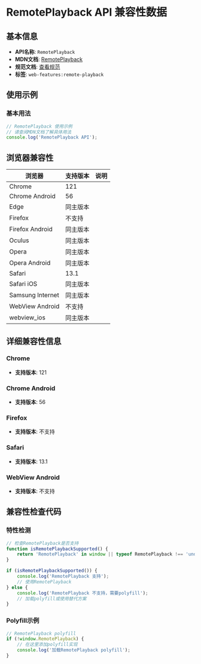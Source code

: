 # RemotePlayback API 兼容性数据

## 基本信息

- **API名称**: `RemotePlayback`
- **MDN文档**: [RemotePlayback](https://developer.mozilla.org/docs/Web/API/RemotePlayback)
- **规范文档**: [查看规范](https://w3c.github.io/remote-playback/#remoteplayback-interface)
- **标签**: `web-features:remote-playback`

## 使用示例

### 基本用法

```javascript
// RemotePlayback 使用示例
// 请查阅MDN文档了解具体用法
console.log('RemotePlayback API');
```

## 浏览器兼容性

| 浏览器 | 支持版本 | 说明 |
|--------|----------|------|
| Chrome | 121 |  |
| Chrome Android | 56 |  |
| Edge | 同主版本 |  |
| Firefox | 不支持 |  |
| Firefox Android | 同主版本 |  |
| Oculus | 同主版本 |  |
| Opera | 同主版本 |  |
| Opera Android | 同主版本 |  |
| Safari | 13.1 |  |
| Safari iOS | 同主版本 |  |
| Samsung Internet | 同主版本 |  |
| WebView Android | 不支持 |  |
| webview_ios | 同主版本 |  |

## 详细兼容性信息

### Chrome

- **支持版本**: 121

### Chrome Android

- **支持版本**: 56

### Firefox

- **支持版本**: 不支持

### Safari

- **支持版本**: 13.1

### WebView Android

- **支持版本**: 不支持

## 兼容性检查代码

### 特性检测

```javascript
// 检查RemotePlayback是否支持
function isRemotePlaybackSupported() {
    return 'RemotePlayback' in window || typeof RemotePlayback !== 'undefined';
}

if (isRemotePlaybackSupported()) {
    console.log('RemotePlayback 支持');
    // 使用RemotePlayback
} else {
    console.log('RemotePlayback 不支持，需要polyfill');
    // 加载polyfill或使用替代方案
}
```

### Polyfill示例

```javascript
// RemotePlayback polyfill
if (!window.RemotePlayback) {
    // 在这里添加polyfill实现
    console.log('加载RemotePlayback polyfill');
}
```

